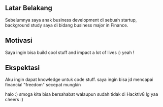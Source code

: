 [//]: # (Ceritakan sedikit tentang latar belakangmu seperti pendidikan terakhir atau pekerjaan sebelumnya)
## Latar Belakang

Sebelumnya saya anak business development di sebuah startup, background study saya di bidang business major in Finance.

[//]: # (Motivasi apa yang mendorongmu untuk ikut program coding bootcamp di Hacktiv8?)
## Motivasi

Saya ingin bisa build cool stuff and impact a lot of lives :) yeah !

[//]: # (Beri tahu kami, apa yang ingin kamu dapatkan di Hacktiv8 dan apa yang ingin kamu capai setelah lulus dari sini?)
## Ekspektasi

Aku ingin dapat knowledge untuk code stuff. saya ingin bisa jd mencapai financial "freedom" secepat mungkin

[//]: # (Apakah ada hal lain yang ingin disampaikan? Bila ada, kamu bebas untuk menuliskannya)

halo :) smoga kita bisa bersahabat walaupun sudah tidak di Hacktiv8 lg yaa cheers :) 
